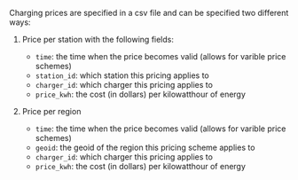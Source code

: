 Charging prices are specified in a csv file and can be specified two different ways:

1. Price per station with the following fields:
    - `time`: the time when the price becomes valid (allows for varible price schemes) 
    - `station_id`: which station this pricing applies to 
    - `charger_id`: which charger this pricing applies to 
    - `price_kwh`: the cost (in dollars) per kilowatthour of energy 

1. Price per region
    - `time`: the time when the price becomes valid (allows for varible price schemes) 
    - `geoid`: the geoid of the region this pricing scheme applies to 
    - `charger_id`: which charger this pricing applies to 
    - `price_kwh`: the cost (in dollars) per kilowatthour of energy 